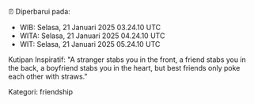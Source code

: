 ⏰ Diperbarui pada:
- WIB: Selasa, 21 Januari 2025 03.24.10 UTC
- WITA: Selasa, 21 Januari 2025 04.24.10 UTC
- WIT: Selasa, 21 Januari 2025 05.24.10 UTC

Kutipan Inspiratif:
"A stranger stabs you in the front, a friend stabs you in the back, a boyfriend stabs you in the heart, but best friends only poke each other with straws."


Kategori: friendship

